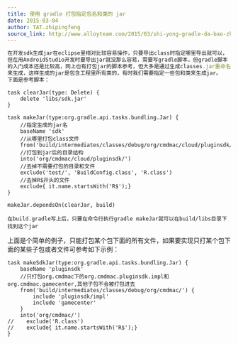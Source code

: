 ```yaml
---
title: 使用 gradle 打包指定包名和类的 jar
date: 2015-03-04
author: TAT.zhipingfeng
source_link: http://www.alloyteam.com/2015/03/shi-yong-gradle-da-bao-zhi-ding-bao-ming-he-lei-di-jar/
---
```


<!-- {% raw %} - for jekyll -->

```javascript
在开发sdk生成jar在eclipse里相对比较容易操作，只要导出class时指定哪里导出就可以，
但在用AndroidStudio开发时要导出jar就没那么容易，需要写gradle脚本，但gradle脚本
的入门成本还是比较高，网上也有打包jar的脚本参考，但大多是通过生成classes.jar重命名
来生成，这样生成的jar是包含工程里所有类的，有时我们需要指定一些包和类来生成jar。
下面是参考脚本：
```

    task clearJar(type: Delete) { 
        delete 'libs/sdk.jar' 
    } 
     
    task makeJar(type:org.gradle.api.tasks.bundling.Jar) {
        //指定生成的jar名
        baseName 'sdk'
        //从哪里打包class文件
        from('build/intermediates/classes/debug/org/cmdmac/cloud/pluginsdk/')
        //打包到jar后的目录结构 
        into('org/cmdmac/cloud/pluginsdk/')
        //去掉不需要打包的目录和文件 
        exclude('test/', 'BuildConfig.class', 'R.class')
        //去掉R$开头的文件 
        exclude{ it.name.startsWith('R$');} 
    } 
     
    makeJar.dependsOn(clearJar, build)

    在build.gradle写上后，只要在命令行执行gradle makeJar就可以在build/libs目录下找到这个jar

上面是个简单的例子，只能打包某个包下面的所有文件，如果要实现只打某个包下面的某些子包或者文件可参考如下示例：

    task makeSdkJar(type:org.gradle.api.tasks.bundling.Jar) {
        baseName 'pluginsdk'
        //只打包org.cmdmac下的org.cmdmac.pluginsdk.impl和org.cmdmac.gamecenter,其他子包不会被打包进去
        from('build/intermediates/classes/debug/org/cmdmac/') {
            include 'pluginsdk/impl'
            include 'gamecenter'
        }
        into('org/cmdmac/')
    //    exclude('R.class')
    //    exclude{ it.name.startsWith('R$');}
    }


<!-- {% endraw %} - for jekyll -->